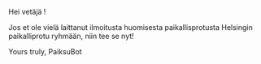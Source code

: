 Hei vetäjä <name>!

 Jos et ole vielä laittanut ilmoitusta huomisesta paikallisprotusta Helsingin paikalliprotu ryhmään, niin tee se nyt! 

Yours truly,
 PaiksuBot